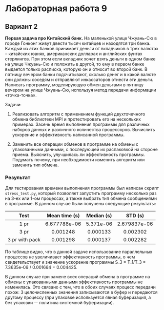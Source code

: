 # Лабораторная работа 9

## Вариант 2

**Первая задача про Китайский банк.** На маленькой улице Чжуань-Сю в городе Гонконг живут двести тысяч китайцев и находятся три банка.
Каждый из этих банков принимает деньги от вкладчиков в трех валютах –
китайских юанях, американских долларах и английских фунтах стерлингов.
При этом если вкладчик хочет взять деньги в одном банке на улице Чжуань-Сю 
и положить в другой, то ему в первом банке выдается только расписка,
которую он и относит во второй банк. В пятницу вечером банки подсчитывают, 
сколько денег и в какой валюте они должны соседям и отправляют инкассаторов 
отнести эти деньги. Написать программу, моделирующую обмен деньгами в пятницу
вечером на улице Чжуань-Сю, используя метод передачи информации «точка-точка».

Задачи:

1. Реализовать алгоритм с применением функций двухточечного обмена библиотеки 
MPI и протестировать его на нескольких примерах. Засечь время выполнения 
программы для различных наборов данных и различного количества процессоров. 
Вычислить ускорение и эффективность написанной программы.

2. Заменить все операции обменов в программе на обмены с упакованными данными, 
с последующей их распаковкой на стороне приема. Выяснить, улучшилась ли 
эффективность программы. Подумать почему, при необходимости изменить 
алгоритм или заменить тип обмена.

### Результат

Для тестирования времени выполнения программы был написан скрипт `stress_test.py`,
который позволяет запустить программу несколько раз на 3-ех или 1-ом процессах,
а также выбрать тип обмена сообщениями в программе. В данном случае были получены
следующие результаты:

|      Test      | Mean time (s) | Median (s) |   STD (s)    |
| :------------: | :-----------: | :--------: | :----------: |
|      1 pr      | 6.677788e-06  | 5.371e-06  | 2.679837e-06 |
|      3 pr      |   0.001248    |  0.000133  |   0.002302   |
| 3 pr with pack |   0.001298    |  0.000137  |   0.002282   |

По таблице видно, что в данной задаче использование параллельных процессов
не увеличивает эффективность программы, о чем свидетельствует и значение
ускорение программы S_3 = T_1/T_3 = 7.3635e-06 / 0.001664 = 0.004425.

В данном случае при замене всех операций обмена в программе на обмены с упакованными данными
эффективность программы не изменилась. Это связано с тем, что в обоих случаях
процесс передачи похож: 3 целочисленных значения записываются в буфер и передаются
другому процессу (при упаковке используется явная буферизация, а без упаковки -- политика
системной буферизации). 
